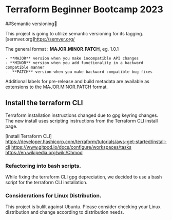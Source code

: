 # Terraform Beginner Bootcamp 2023

##Semantic versioning:mage:

This project is going to utilize semantic versioning for its tagging.
[sermver.org]https://semver.org/

The general format :
**MAJOR.MINOR.PATCH**, eg. 1.0.1

    - **MAJOR** version when you make incompatible API changes
    - **MINOR** version when you add functionality in a backward compatible manner
    -  **PATCH** version when you make backward compatible bug fixes

Additional labels for pre-release and build metadata are available as extensions to the MAJOR.MINOR.PATCH format.

## Install the terraform CLI

Terraform installation instructions changed due to gpg keyring changes. The new install uses scripting instructions from the Terraform CLI install page. 

[Install Terraform CLI] https://developer.hashicorp.com/terraform/tutorials/aws-get-started/install-cli
https://www.gitpod.io/docs/configure/workspaces/tasks
https://en.wikipedia.org/wiki/Chmod

### Refactoring into bash scripts.
While fixing the terraform CLI gpg depreciation, we decided to use a bash script for the terraform CLI installation. 

### Considerations for Linux Distribution.
This project is bulilt against Ubuntu.
Please consider checking your Linux distribution and change according to distribution needs.

